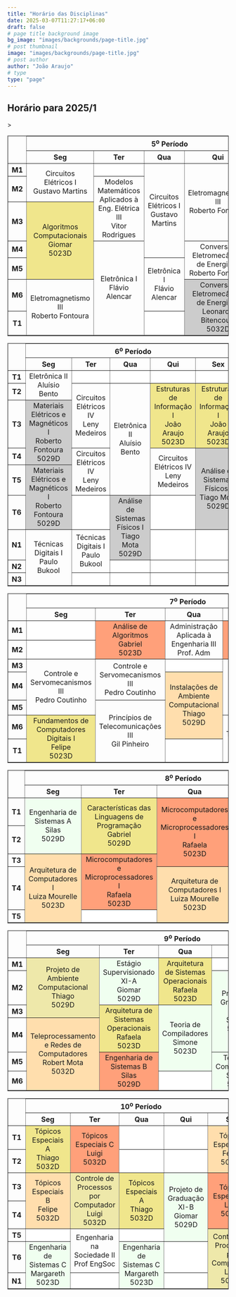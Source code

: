 ```yaml
---
title: "Horário das Disciplinas"
date: 2025-03-07T11:27:17+06:00
draft: false
# page title background image
bg_image: "images/backgrounds/page-title.jpg"
# post thumbnail
image: "images/backgrounds/page-title.jpg"
# post author
author: "João Araujo"
# type
type: "page"
---
```


## Horário para 2025/1 
<style>
  table td {
    text-align: center;
    vertical-align: middle; /* Opcional, para centralizar verticalmente */
  }
  .desc1 {
    background-color: #F0E68C;
    text-align: center;
    vertical-align: middle;
  }
  .desc2 {
    background-color: #FFDEAD;
  }
  .desc3 {
    background-color: #FFA07A;
  }
  .desc4 {
    background-color: #EEE8AA;
  }
  .desc5 {
    background-color: #F0FFF0;
  }
  .desc6 {
    background-color: #F0FFF0;
  }
  .desc7 {
    background-color: #F0FFF0;
  }
  .eletrica1 {
    background-color: #cccccc;
    text-align: center;
    vertical-align: middle;
  }
  .eletrica2 {
    background-color: #cccccc;
  }
  .eletrica3 {
    background-color: #cccccc;
  }
  .eletrica4 {
    background-color: #cccccc;
  }
  .eletronica1 {
    background-color: #cccccc;
  }
  .eletronica2 {
    background-color: #cccccc;
  }
  .vazio {
    background-color:rgb(255, 255, 255);
  }
  .extra1 {
    background-color: #cccccc;
  }
</style>


<table border="1" class="odd_table" id="table_1">
<thead>
<tr><td rowspan="2"></td><th colspan="5">5<sup>o</sup> Período</th></tr>
<tr>
<!-- span -->
<th class="xAxis">Seg</th>
<th class="xAxis">Ter</th>
<th class="xAxis">Qua</th>
<th class="xAxis">Qui</th>
<th class="xAxis">Sex</th>
</tr>
</thead>
<tbody>
<tr>
<th class="yAxis">M1</th>
<td rowspan="2">Circuitos Elétricos I<br/>Gustavo Martins<br/></td>
<td class="vazio"></td>
<td rowspan="4">Circuitos Elétricos I<br/>Gustavo Martins<br/></td>
<td rowspan="3">Eletromagnetismo III<br/>Roberto Fontoura<br/></td>
<td class="desc1" rowspan="2">Algoritmos Computacionais<br/>Giomar<br/>5023D<br/></td>
</tr>
<tr>
<th class="yAxis">M2</th>
<!-- span -->
<td rowspan="2">Modelos Matemáticos Aplicados à Eng. Elétrica III<br/>Vitor Rodrigues<br/></td>
<!-- span -->
<!-- span -->
<!-- span -->
</tr>
<tr>
<th class="yAxis">M3</th>
<td class="desc1" rowspan="3">Algoritmos Computacionais<br/>Giomar<br/>5023D<br/></td>
<!-- span -->
<!-- span -->
<!-- span -->
<td class="eletrica1"  rowspan="2">Conversão Eletromecânica de Energia III<br/>Leonardo Bitencourt<br/>5032D<br/></td>
</tr>
<tr>
<th class="yAxis">M4</th>
<!-- span -->
<td rowspan="4">Eletrônica I<br/>Flávio Alencar<br/></td>
<!-- span -->
<td rowspan="2">Conversão Eletromecânica de Energia III<br/>Roberto Fontoura<br/></td>
<!-- span -->>
</tr>
<tr>
<th class="yAxis">M5</th>
<!-- span -->
<!-- span -->
<td rowspan="2">Eletrônica I<br/>Flávio Alencar<br/></td>
<!-- span -->
<td rowspan="3">Modelos Matemáticos Aplicados à Eng. Elétrica III<br/>Vitor Rodrigues<br/></td>
</tr>
<tr>
<th class="yAxis">M6</th>
<td rowspan="2">Eletromagnetismo III<br/>Roberto Fontoura<br/></td>
<!-- span -->
<!-- span -->
<td class="eletrica1" rowspan="2">Conversão Eletromecânica de Energia III<br/>Leonardo Bitencourt<br/>5032D<br/></td>
<!-- span -->
</tr>
<tr>
<th class="yAxis">T1</th>
<!-- span -->
<!-- span -->
<td class="vazio"></td>
<!-- span -->
</tr>
</tbody>
</table>


<table border="1" class="even_table" id="table_4">
<thead>
<tr><td rowspan="2"></td><th colspan="5">6<sup>o</sup> Período</th></tr>
<tr>
<!-- span -->
<th class="xAxis">Seg</th>
<th class="xAxis">Ter</th>
<th class="xAxis">Qua</th>
<th class="xAxis">Qui</th>
<th class="xAxis">Sex</th>
</tr>
</thead>
<tbody>
<tr>
<th class="yAxis">T1</th>
<td rowspan="2">Eletrônica II<br/>Aluísio Bento<br/></td>
<td class="vazio"></td>
<td class="vazio"></td>
<td class="vazio"></td>
<td class="vazio"></td>
</tr>
<tr>
<th class="yAxis">T2</th>
<!-- span -->
<td rowspan="2">Circuitos Elétricos IV<br/>Leny Medeiros<br/></td>
<td rowspan="4">Eletrônica II<br/>Aluísio Bento<br/></td>
<td class="desc1" rowspan="2">Estruturas de Informação I<br/>João Araujo<br/>5023D<br/></td>
<td class="desc1" rowspan="2">Estruturas de Informação I<br/>João Araujo<br/>5023D<br/></td>
</tr>
<tr>
<th class="yAxis">T3</th>
<td class="eletrica1" rowspan="2">Materiais Elétricos e Magnéticos I<br/>Roberto Fontoura<br/>5029D<br/></td>
<!-- span -->
<!-- span -->
<!-- span -->
<!-- span -->
</tr>
<tr>
<th class="yAxis">T4</th>
<!-- span -->
<td rowspan="2">Circuitos Elétricos IV<br/>Leny Medeiros<br/></td>
<!-- span -->
<td rowspan="2">Circuitos Elétricos IV<br/>Leny Medeiros<br/></td>
<td class="eletrica1" rowspan="3">Análise de Sistemas Físicos I<br/>Tiago Mota<br/>5029D<br/></td>
</tr>
<tr>
<th class="yAxis">T5</th>
<td class="eletrica1" rowspan="2">Materiais Elétricos e Magnéticos I<br/>Roberto Fontoura<br/>5029D<br/></td>
<!-- span -->
<!-- span -->
<!-- span -->
<!-- span -->
</tr>
<tr>
<th class="yAxis">T6</th>
<!-- span -->
<td class="vazio"></td>
<td class="eletrica1" rowspan="2">Análise de Sistemas Físicos I<br/>Tiago Mota<br/>5029D<br/></td>
<td class="vazio"></td>
<!-- span -->
</tr>
<tr>
<th class="yAxis">N1</th>
<td rowspan="3">Técnicas Digitais I<br/>Paulo Bukool<br/></td>
<td rowspan="2">Técnicas Digitais I<br/>Paulo Bukool<br/></td>
<!-- span -->
<td class="vazio"></td>
<td class="vazio"></td>
</tr>
<tr>
<th class="yAxis">N2</th>
<!-- span -->
<td class="vazio"></td>
<td class="vazio"></td>
<td class="vazio"></td>
</tr>
<tr>
<th class="yAxis">N3</th>
<!-- span -->
<td class="vazio"></td>
<td class="vazio"></td>
<td class="vazio"></td>
<td class="vazio"></td>
</tr>
</tbody>
</table>

<table border="1" class="odd_table" id="table_7">
<thead>
<tr><td rowspan="2"></td><th colspan="6">7<sup>o</sup> Período</th></tr>
<tr>
<!-- span -->
<th class="xAxis">Seg</th>
<th class="xAxis">Ter</th>
<th class="xAxis">Qua</th>
<th class="xAxis">Qui</th>
<th class="xAxis">Sex</th>
</tr>
</thead>
<tbody>
<tr>
<th class="yAxis">M1</th>
<td class="vazio"></td>
<td class="desc3" rowspan="2">Análise de Algoritmos<br/>Gabriel<br/>5023D<br/></td>
<td rowspan="2">Administração Aplicada à Engenharia III<br/>Prof. Adm<br/></td>
<td class="desc3" rowspan="2">Análise de Algoritmos<br/>Gabriel<br/>5023D<br/></td>
<td rowspan="2">Administração Aplicada à Engenharia III<br/>Prof. Adm<br/></td>
</tr>
<tr>
<th class="yAxis">M2</th>
<td class="vazio"></td>
<!-- span -->
<!-- span -->
<!-- span -->
<!-- span -->
</tr>
<tr>
<th class="yAxis">M3</th>
<td rowspan="3">Controle e Servomecanismos III<br/>Pedro Coutinho<br/></td>
<td rowspan="2">Controle e Servomecanismos III<br/>Pedro Coutinho<br/></td>
<td class="vazio"></td>
<td rowspan="3">Técnicas<br/>Digitais II<br/>Marcelo Rubinstein<br/></td>
<td class="desc1" rowspan="3">Fundamentos de Computadores Digitais I<br/>Felipe<br/>5023D<br/></td>
</tr>
<tr>
<th class="yAxis">M4</th>
<!-- span -->
<!-- span -->
<td class="desc2" rowspan="3">Instalações de Ambiente Computacional<br/>Thiago<br/>5029D<br/></td>
<!-- span -->
<!-- span -->
</tr>
<tr>
<th class="yAxis">M5</th>
<!-- span -->
<td rowspan="3">Princípios de Telecomunicações III<br/>Gil Pinheiro<br/></td>
<!-- span -->
<!-- span -->
<!-- span -->
</tr>
<tr>
<th class="yAxis">M6</th>
<td class="desc1" rowspan="2">Fundamentos de Computadores Digitais I<br/>Felipe<br/>5023D<br/></td>
<!-- span -->
<!-- span -->
<td rowspan="2">Princípios de Telecomunicações III<br/>Gil Pinheiro<br/></td>
<td rowspan="2">Técnicas<br/>Digitais II<br/>Marcelo Rubinstein<br/></td>
</tr>
<tr>
<th class="yAxis">T1</th>
<!-- span -->
<!-- span -->
<td class="vazio"></td>
<!-- span -->
<!-- span -->
</tr>
</tbody>
</table>

<table border="1" class="even_table" id="table_10">
<thead>
<tr><td rowspan="2"></td><th colspan="6">8<sup>o</sup> Período</th></tr>
<tr>
<!-- span -->
<th class="xAxis">Seg</th>
<th class="xAxis">Ter</th>
<th class="xAxis">Qua</th>
<th class="xAxis">Qui</th>
<th class="xAxis">Sex</th>
</tr>
</thead>
<tbody><tr>
<th class="yAxis">T1</th>
<td class="desc5" rowspan="2">Engenharia de Sistemas A<br/>Silas<br/>5029D<br/></td>
<td class="desc1" rowspan="2">Características das Linguagens de Programação<br/>Gabriel<br/>5029D<br/></td>
<td class="desc3" rowspan="3">Microcomputadores e Microprocessadores I<br/>Rafaela<br/>5023D<br/></td>
<td class="desc1" rowspan="2">Características das Linguagens de Programação<br/>Gabriel<br/>5029D<br/></td>
<td class="desc5" rowspan="2">Engenharia de Sistemas A<br/>Silas<br/>5029D<br/></td>
</tr>
<tr>
<th class="yAxis">T2</th>
<!-- span -->
<!-- span -->
<!-- span -->
<!-- span -->
<!-- span -->
</tr>
<tr>
<th class="yAxis">T3</th>
<td class="desc2" rowspan="3">Arquitetura de Computadores I<br/>Luiza Mourelle<br/>5023D<br/></td>
<td class="desc3" rowspan="2">Microcomputadores e Microprocessadores I<br/>Rafaela<br/>5023D<br/></td>
<!-- span -->
<td class="vazio"></td>
<td class="vazio"></td>
</tr>
<tr>
<th class="yAxis">T4</th>
<!-- span -->
<!-- span -->
<td class="desc2" rowspan="2">Arquitetura de Computadores I<br/>Luiza Mourelle<br/>5023D<br/></td>
<td class="desc4" rowspan="2">Laboratório de Programação I<br/>João Araujo<br/>5023D<br/></td>
<td class="desc4" rowspan="2">Laboratório de Programação I<br/>João Araujo<br/>5023D<br/></td>
</tr>
<tr>
<th class="yAxis">T5</th>
<!-- span -->
<td class="vazio"></td>
<!-- span -->
<!-- span -->
<!-- span -->
</tr>
</tbody>
</table>

<table border="1" class="odd_table" id="table_13">
<thead>
<tr><td rowspan="2"></td><th colspan="6">9<sup>o</sup> Período</th></tr>
<tr>
<!-- span -->
<th class="xAxis">Seg</th>
<th class="xAxis">Ter</th>
<th class="xAxis">Qua</th>
<th class="xAxis">Qui</th>
<th class="xAxis">Sex</th>
</tr>
</thead>
<tbody>
<tr>
<th class="yAxis">M1</th>
<td class="desc4" rowspan="3">Projeto de Ambiente Computacional<br/>Thiago<br/>5029D<br/></td>
<td class="desc5" rowspan="2">Estágio Supervisionado XI-A<br/>Giomar<br/>5029D<br/></td>
<td class="desc1" rowspan="2">Arquitetura de Sistemas Operacionais<br/>Rafaela<br/>5023D<br/></td>
<td class="vazio"></td>
<td class="desc2" rowspan="2">Teleprocessamento e Redes de Computadores<br/>Robert Mota<br/>5032D<br/></td>
</tr>
<tr>
<th class="yAxis">M2</th>
<!-- span -->
<!-- span -->
<!-- span -->
<td class="desc5" rowspan="3">Projeto de Graduação XI-A<br/>Simone<br/>5029D<br/></td>
<!-- span -->
</tr>
<tr>
<th class="yAxis">M3</th>
<!-- span -->
<td class="desc1" rowspan="2">Arquitetura de Sistemas Operacionais<br/>Rafaela<br/>5023D<br/></td>
<td class="desc6" rowspan="3">Teoria de Compiladores<br/>Simone<br/>5023D<br/></td>
<!-- span -->
<td class="desc3" rowspan="2">Engenharia de Sistemas B<br/>Silas<br/>5029D<br/></td>
</tr>
<tr>
<th class="yAxis">M4</th>
<td class="desc2" rowspan="3">Teleprocessamento e Redes de Computadores<br/>Robert Mota<br/>5032D<br/></td>
<!-- span -->
<!-- span -->
<!-- span -->
<!-- span -->
</tr>
<tr>
<th class="yAxis">M5</th>
<!-- span -->
<td class="desc3" rowspan="2">Engenharia de Sistemas B<br/>Silas<br/>5029D<br/></td>
<!-- span -->
<td class="desc6" rowspan="2">Teoria de Compiladores<br/>Simone<br/>5023D<br/></td>
<td class="vazio"></td>
</tr>
<tr>
<th class="yAxis">M6</th>
<!-- span -->
<!-- span -->
<td class="vazio"></td>
<!-- span -->
<td class="vazio"></td>
</tr>
</tbody>
</table>

<table border="1" class="even_table" id="table_16">
<thead>
<tr><td rowspan="2"></td><th colspan="6">10<sup>o</sup> Período</th></tr>
<tr>
<!-- span -->
<th class="xAxis">Seg</th>
<th class="xAxis">Ter</th>
<th class="xAxis">Qua</th>
<th class="xAxis">Qui</th>
<th class="xAxis">Sex</th>
</tr>
</thead>
<tbody><tr>
<th class="yAxis">T1</th>
<td class="desc1" rowspan="2">Tópicos Especiais A<br/>Thiago<br/>5032D<br/></td>
<td class="desc3" rowspan="2">Tópicos Especiais C<br/>Luigi<br/>5032D<br/></td>
<td class="vazio"></td>
<td class="vazio"></td>
<td class="desc2" rowspan="2">Tópicos Especiais B<br/>Felipe<br/>5032D<br/></td>
</tr>
<tr>
<th class="yAxis">T2</th>
<!-- span -->
<!-- span -->
<td class="vazio"></td>
<td class="vazio"></td>
<!-- span -->
</tr>
<tr>
<th class="yAxis">T3</th>
<td class="desc2" rowspan="2">Tópicos Especiais B<br/>Felipe<br/>5032D<br/></td>
<td class="desc4" rowspan="2">Controle de Processos por Computador<br/>Luigi<br/>5032D<br/></td>
<td class="desc1" rowspan="2">Tópicos Especiais A<br/>Thiago<br/>5032D<br/></td>
<td class="desc5" rowspan="3">Projeto de Graduação XI-B<br/>Giomar<br/>5029D<br/></td>
<td class="desc3" rowspan="2">Tópicos Especiais C<br/>Luigi<br/>5032D<br/></td>
</tr>
<tr>
<th class="yAxis">T4</th>
<!-- span -->
<!-- span -->
<!-- span -->
<!-- span -->
<!-- span -->
</tr>
<tr>
<th class="yAxis">T5</th>
<td class="vazio"></td>
<td rowspan="2">Engenharia na Sociedade II<br/>Prof EngSoc<br/></td>
<td class="vazio"></td>
<!-- span -->
<td class="desc4" rowspan="3">Controle de Processos por Computador<br/>Luigi<br/>5032D<br/></td>
</tr>
<tr>
<th class="yAxis">T6</th>
<td class="desc5" rowspan="2">Engenharia de Sistemas C<br/>Margareth<br/>5023D<br/></td>
<!-- span -->
<td class="desc5" rowspan="2">Engenharia de Sistemas C<br/>Margareth<br/>5023D<br/></td>
<td class="vazio"></td>
<!-- span -->
</tr>
<tr>
<th class="yAxis">N1</th>
<!-- span -->
<td class="vazio"></td>
<!-- span -->
<td class="vazio"></td>
<!-- span -->
</tr>
</tbody>
</table>

